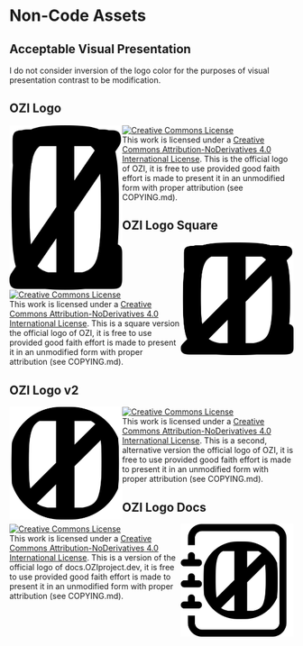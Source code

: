 # Non-Code Assets

## Acceptable Visual Presentation

I do not consider inversion of the logo color for the purposes of visual presentation contrast to be modification.

## OZI Logo

<img src="./ozi_logo_master.png" width="200" align="left"/>

<a rel="license" href="http://creativecommons.org/licenses/by-nd/4.0/"><img alt="Creative Commons License" style="border-width:0" src="https://i.creativecommons.org/l/by-nd/4.0/80x15.png"/></a><br />This work is licensed under a <a rel="license" href="http://creativecommons.org/licenses/by-nd/4.0/">Creative Commons Attribution-NoDerivatives 4.0 International License</a>. This is the official logo of OZI, it is free to use provided good faith effort is made to present it in an unmodified form with proper attribution (see COPYING.md).

## OZI Logo Square

<img src="./ozi_logo_square_master.png" width="200" align="right"/>

<a rel="license" href="http://creativecommons.org/licenses/by-nd/4.0/"><img alt="Creative Commons License" style="border-width:0" src="https://i.creativecommons.org/l/by-nd/4.0/80x15.png"/></a><br />This work is licensed under a <a rel="license" href="http://creativecommons.org/licenses/by-nd/4.0/">Creative Commons Attribution-NoDerivatives 4.0 International License</a>. This is a square version the official logo of OZI, it is free to use provided good faith effort is made to present it in an unmodified form with proper attribution (see COPYING.md).

## OZI Logo v2

<img src="./ozi_logo_v2_master.png" width="200" align="left"/>

<a rel="license" href="http://creativecommons.org/licenses/by-nd/4.0/"><img alt="Creative Commons License" style="border-width:0" src="https://i.creativecommons.org/l/by-nd/4.0/80x15.png"/></a><br />This work is licensed under a <a rel="license" href="http://creativecommons.org/licenses/by-nd/4.0/">Creative Commons Attribution-NoDerivatives 4.0 International License</a>. This is a second, alternative version the official logo of OZI, it is free to use provided good faith effort is made to present it in an unmodified form with proper attribution (see COPYING.md).

## OZI Logo Docs

<img src="./ozi_logo_docs_master.png" width="200" align="right"/>

<a rel="license" href="http://creativecommons.org/licenses/by-nd/4.0/"><img alt="Creative Commons License" style="border-width:0" src="https://i.creativecommons.org/l/by-nd/4.0/80x15.png"/></a><br />This work is licensed under a <a rel="license" href="http://creativecommons.org/licenses/by-nd/4.0/">Creative Commons Attribution-NoDerivatives 4.0 International License</a>. This is a version of the official logo of docs.OZIproject.dev, it is free to use provided good faith effort is made to present it in an unmodified form with proper attribution (see COPYING.md).
